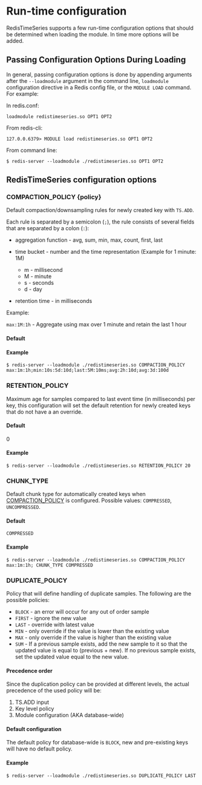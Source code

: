 # Run-time configuration

RedisTimeSeries supports a few run-time configuration options that should be determined when loading the module. In time more options will be added.

## Passing Configuration Options During Loading

In general, passing configuration options is done by appending arguments after the `--loadmodule` argument in the command line, `loadmodule` configuration directive in a Redis config file, or the `MODULE LOAD` command. For example:

In redis.conf:

```
loadmodule redistimeseries.so OPT1 OPT2
```

From redis-cli:

```
127.0.0.6379> MODULE load redistimeseries.so OPT1 OPT2
```

From command line:

```
$ redis-server --loadmodule ./redistimeseries.so OPT1 OPT2
```

## RedisTimeSeries configuration options

### COMPACTION_POLICY {policy}

Default compaction/downsampling rules for newly created key with `TS.ADD`.

Each rule is separated by a semicolon (`;`), the rule consists of several fields that are separated by a colon (`:`):

* aggregation function - avg, sum, min, max, count, first, last
* time bucket - number and the time representation (Example for 1 minute: 1M)

    * m - millisecond
    * M - minute
    * s - seconds
    * d - day
* retention time - in milliseconds

Example:

`max:1M:1h` - Aggregate using max over 1 minute and retain the last 1 hour
#### Default

<Empty>

#### Example

```
$ redis-server --loadmodule ./redistimeseries.so COMPACTION_POLICY max:1m:1h;min:10s:5d:10d;last:5M:10ms;avg:2h:10d;avg:3d:100d
```

### RETENTION_POLICY

Maximum age for samples compared to last event time (in milliseconds) per key, this configuration will set
the default retention for newly created keys that do not have a an override.

#### Default

0

#### Example

```
$ redis-server --loadmodule ./redistimeseries.so RETENTION_POLICY 20
```

### CHUNK_TYPE
Default chunk type for automatically created keys when [COMPACTION_POLICY](#COMPACTION_POLICY) is configured.
Possible values: `COMPRESSED`, `UNCOMPRESSED`.


#### Default

`COMPRESSED`

#### Example

```
$ redis-server --loadmodule ./redistimeseries.so COMPACTION_POLICY max:1m:1h; CHUNK_TYPE COMPRESSED
```

### DUPLICATE_POLICY

Policy that will define handling of duplicate samples.
The following are the possible policies:

* `BLOCK` - an error will occur for any out of order sample
* `FIRST` - ignore the new value
* `LAST` - override with latest value
* `MIN` - only override if the value is lower than the existing value
* `MAX` - only override if the value is higher than the existing value
* `SUM` - If a previous sample exists, add the new sample to it so that the updated value is equal to (previous + new). If no previous sample exists, set the updated value equal to the new value.

#### Precedence order
Since the duplication policy can be provided at different levels, the actual precedence of the used policy will be:

1. TS.ADD input
2. Key level policy
3. Module configuration (AKA database-wide)

#### Default configuration
The default policy for database-wide is `BLOCK`, new and pre-existing keys will have no default policy.

#### Example

```
$ redis-server --loadmodule ./redistimeseries.so DUPLICATE_POLICY LAST
```
